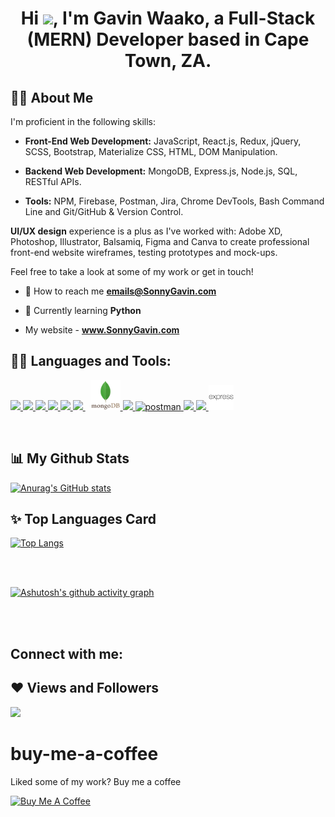 ### <h1 align="center">Hi <img src="https://raw.githubusercontent.com/MartinHeinz/MartinHeinz/master/wave.gif" width="30px">, I'm Gavin Waako, a **Full-Stack (MERN) Developer** based in Cape Town, ZA.</h1>


## 👨🏿 About Me

I'm proficient in the following skills:

- **Front-End Web Development:** JavaScript, React.js, Redux, jQuery, SCSS, Bootstrap, Materialize CSS, HTML, DOM Manipulation. 

- **Backend Web Development:** MongoDB, Express.js, Node.js, SQL, RESTful APIs.

- **Tools:** NPM, Firebase, Postman, Jira, Chrome DevTools, Bash Command Line and Git/GitHub & Version Control.

**UI/UX design** experience is a plus as I've worked with: Adobe XD, Photoshop, Illustrator, Balsamiq, Figma and Canva to create professional front-end website wireframes, testing prototypes and mock-ups.

Feel free to take a look at some of my work or get in touch! 

- 📧 How to reach me **emails@SonnyGavin.com**

- 🧠 Currently learning **Python**

- My website - **www.SonnyGavin.com**

## 👩‍💻 Languages and Tools:

<p align="left"> 
    <a href="https://reactjs.org/" target="_blank"> <img src="https://img.icons8.com/color/48/000000/react-native.png"/> </a>
    <a href="https://developer.mozilla.org/en-US/docs/Web/JavaScript" target="_blank"> <img src="https://img.icons8.com/color/48/000000/javascript.png"/> </a> 
    <a href="https://www.w3.org/html/" target="_blank"> <img src="https://img.icons8.com/color/48/000000/html-5.png"/> </a> 
    <a href="https://www.w3schools.com/css/" target="_blank"> <img src="https://img.icons8.com/color/48/000000/css3.png"/> </a> 
    <a href="https://getbootstrap.com" target="_blank"> <img src="https://img.icons8.com/color/48/000000/bootstrap.png"/> </a> 
    <a style="padding-right:8px;" href="https://nodejs.org" target="_blank"> <img src="https://img.icons8.com/color/48/000000/nodejs.png"/> </a> 
    <a href="https://www.mongodb.com/" target="_blank"> <img src="https://raw.githubusercontent.com/devicons/devicon/master/icons/mongodb/mongodb-original-wordmark.svg" alt="mongodb" width="48" height="48"/> </a> 
    <a href="https://firebase.google.com/" target="_blank"> <img src="https://img.icons8.com/color/48/000000/firebase.png"/> </a> 
    <a href="https://postman.com" target="_blank"> <img src="https://www.vectorlogo.zone/logos/getpostman/getpostman-icon.svg" alt="postman" width="45" height="45"/> </a>   
    <a href="https://git-scm.com/" target="_blank"> <img src="https://img.icons8.com/color/48/000000/git.png"/> </a> 
    <a href="https://redux.js.org" target="_blank"> <img src="https://img.icons8.com/color/48/000000/redux.png"/> </a>
    <a href="https://expressjs.com" target="_blank"> <img src="https://raw.githubusercontent.com/devicons/devicon/master/icons/express/express-original-wordmark.svg" alt="express" width="40" height="40"/> </a>
</p>


<br/>


## 📊 My Github Stats

[![Anurag's GitHub stats](https://github-readme-stats.vercel.app/api?username=sonnygavin)](https://github.com/anuraghazra/github-readme-stats)

## ✨ Top Languages Card

[![Top Langs](https://github-readme-stats.vercel.app/api/top-langs/?username=sonnygavin&layout=compact)](https://github.com/anuraghazra/github-readme-stats)


<br/>
<br/>


[![Ashutosh's github activity graph](https://activity-graph.herokuapp.com/graph?username=sonnygavin&theme=xcode)](https://github.com/ashutosh00710/github-readme-activity-graph)


<br/>
<br/>

## Connect with me:

## ❤ Views and Followers
<a href="https://github.com/Meghna-DAS/github-profile-views-counter">
    <img src="https://komarev.com/ghpvc/?username=sonnygavin">
</a>


# buy-me-a-coffee

Liked some of my work? Buy me a coffee

<a href="#" target="_blank"><img src="https://bmc-cdn.nyc3.digitaloceanspaces.com/BMC-button-images/custom_images/orange_img.png" alt="Buy Me A Coffee" style="height: auto !important;width: auto !important;" ></a>
